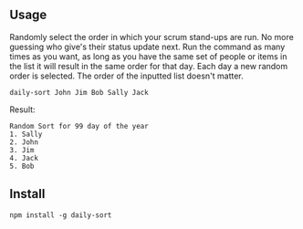 ## Usage

Randomly select the order in which your scrum stand-ups are run. No more
guessing who give's their status update next. Run the command as many times as
you want, as long as you have the same set of people or items in the list it
will result in the same order for that day. Each day a new random order is
selected. The order of the inputted list doesn't matter.

`daily-sort John Jim Bob Sally Jack`

Result:
```
Random Sort for 99 day of the year
1. Sally
2. John
3. Jim
4. Jack
5. Bob
```

## Install 
`npm install -g daily-sort`
